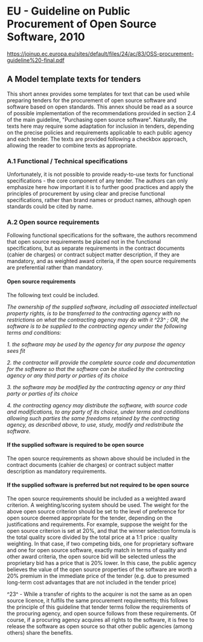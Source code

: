 # EU - Guideline on Public Procurement of Open Source Software, 2010 #

https://joinup.ec.europa.eu/sites/default/files/24/ac/83/OSS-procurement-guideline%20-final.pdf

## A Model template texts for tenders ##

This short annex provides some templates for text that
can be used while preparing tenders for the procurement
of open source software and software based on open
standards. This annex should be read as a source of
possible implementation of the recommendations
provided in section 2.4 of the main guideline, "Purchasing
open source software".
Naturally, the texts here may require some adaptation for
inclusion in tenders, depending on the precise policies
and requirements applicable to each public agency and
each tender. The texts are provided following a checkbox
approach, allowing the reader to combine texts as
appropriate.


### A.1 Functional / Technical specifications ###

Unfortunately, it is not possible to provide ready-to-use
texts for functional specifications - the core component of
any tender. The authors can only emphasize here how
important it is to further good practices and apply the
principles of procurement by using clear and precise
functional specifications, rather than brand names or
product names, although open standards could be cited
by name.


### A.2 Open source requirements ###

Following functional specifications for the software, the
authors recommend that open source requirements be
placed not in the functional specifications, but as separate
requirements in the contract documents (cahier de charges)
or contract subject matter description, if they are
mandatory, and as weighted award criteria, if the open
source requirements are preferential rather than
mandatory.

#### Open source requirements ####

The following text could be included.

_The ownership of the supplied software, including all associated intellectual property rights, is to be transferred to the contracting agency with no restrictions on what the contracting agency may do with it ^23^ ; OR, the software is to be supplied to the contracting agency under the following terms and conditions:_

_1. the software may be used by the agency for any purpose the agency sees fit_

_2. the contractor will provide the complete source code and documentation for the software so that the software can be studied by the contracting agency or any third party or parties of its choice_

_3. the software may be modified by the contracting agency or any third party or parties of its choice_

_4. the contracting agency may distribute the software, with source code and modifications, to any party of its choice, under terms and conditions allowing such parties the same freedoms retained by the contracting agency, as described above, to use, study, modify and redistribute the software._

#### If the supplied software is required to be open source ####

The open source requirements as shown above should be
included in the contract documents (cahier de charges) 
or contract subject matter description as mandatory
requirements.

#### If the supplied software is preferred but not required to be open source ####

The open source requirements should be included as a
weighted award criterion. A weighting/scoring system
should be used. The weight for the above open source
criterion should be set to the level of preference for open
source deemed appropriate for the tender, depending on
the justifications and requirements. For example, suppose
the weight for the open source criterion is set at 20%, and
that the winner selection formula is the total quality score
divided by the total price at a 1:1 price : quality weighting.
In that case, if two competing bids, one for proprietary
software and one for open source software, exactly match
in terms of quality and other award criteria, the open
source bid will be selected unless the proprietary bid has
a price that is 20% lower. In this case, the public agency
believes the value of the open source properties of the
software are worth a 20% premium in the immediate
price of the tender (e.g. due to presumed long-term cost
advantages that are not included in the tender price)

^23^ - While a transfer of rights to the acquirer is not the same as an open source licence, it fulfils
the same procurement requirements; this follows the principle of this guideline that tender
terms follow the requirements of the procuring agency, and open source follows from these
requirements. Of course, if a procuring agency acquires all rights to the software, it is free to
release the software as open source so that other public agencies (among others) share the
benefits. 
